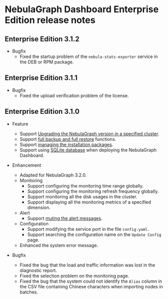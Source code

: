 # NebulaGraph Dashboard Enterprise Edition release notes

## Enterprise Edition 3.1.2

- Bugfix
  - Fixed the startup problem of the `nebula-stats-exporter` service in the DEB or RPM package.

## Enterprise Edition 3.1.1

- Bugfix
  - Fixed the upload verification problem of the license.

## Enterprise Edition 3.1.0

- Feature
  - Support [Upgrading the NebulaGraph version in a specified cluster](../../nebula-dashboard-ent/4.cluster-operator/4.manage.md).
  - Support [full backup and full restore](../../nebula-dashboard-ent/4.cluster-operator/8.backup-and-restore.md) functions.
  - Support [managing the installation packages](../../nebula-dashboard-ent/11.manage-package.md).
  - Support using [SQLite database](../../nebula-dashboard-ent/2.deploy-connect-dashboard-ent.md) when deploying the NebulaGraph Dashboard.

- Enhancement
  - Adapted for NebulaGraph 3.2.0.
  - Monitoring
    - Support configuring the monitoring time range globally.
    - Support configuring the monitoring refresh frequency globally.
    - Support monitoring all the disk usages in the cluster.
    - Support displaying all the monitoring metrics of a specified dimension.
  - Alert
    - Support [muting the alert messages](../../nebula-dashboard-ent/9.alerts.md).
  - Configuration
    - Support modifying the service port in the file `config.yaml`.
    - Support searching the configuration name on the `Update Config` page.
  - Enhanced the system error message.

- Bugfix
  - Fixed the bug that the load and traffic information was lost in the diagnostic report.
  - Fixed the selection problem on the monitoring page.
  - Fixed the bug that the system could not identify the `Alias` column in the CSV file containing Chinese characters when importing nodes in batches.